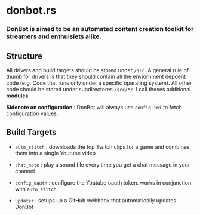 # donbot.rs
### DonBot is aimed to be an automated content creation toolkit for streamers and enthuisiets alike. 

## Structure
All drivers and build targets should be stored under ```/src```.
A general rule of thumb for drivers is that they should contain all the enviornment depdent code (e.g. Code that runs only under a specific operating system).
All other code should be stored under subdirectores ```/src/*/```. I call theses additional __modules__

__Sidenote on configuration__ : DonBot will always use ```config.ini```  to fetch configuration values. 

## Build Targets
- ```auto_stitch``` : downloads the top Twitch clips for a game and combines them into a single Youtube video

- ```chat_note``` : play a sound file every time you get a chat message in your channel

- ```config_oauth``` : configure the Youtube oauth token. works in conjunction with ```auto_stitch```

- ```updater``` : setups up a GitHub webhook that automatically updates DonBot
